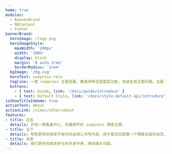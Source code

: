 ```yaml
---
home: true
modules:
  - BannerBrand
  - MdContent
  - Footer
bannerBrand:
  heroImage: /logo.png
  heroImageStyle:
    maxWidth: '200px'
    width: '100%'
    display: block
    margin: '0 auto 2rem'
    borderRadius: '1rem'
  bgImage: '/bg.svg'
  heroText: vuepress-reco
  tagline: 一款 vuepress 主题容器，集成多种主题底层功能，快速生成主题风格。主题 2.0 的默认风格是原主题 1.0 迁移而来，更多风格正在路上，敬请期待。
  buttons:
    - { text: Guide, link: '/docs/guide/introduce' }
    - { text: Default Style, link: '/docs/style-default-api/introduce', type: 'plain' }
isShowTitleInHome: true
actionText: About
actionLink: /views/other/about
features:
- title: 过去
  details: 开发一款看着开心、写着顺手的 vuepress 博客主题。
- title: 当下
  details: 帮助更多的朋友节省时间去用心书写内容，而不是仅仅配置一个博客去孤芳自赏。
- title: 未来
  details: 吸引更多的朋友参与到开发中来，继续强大功能。
---
```


